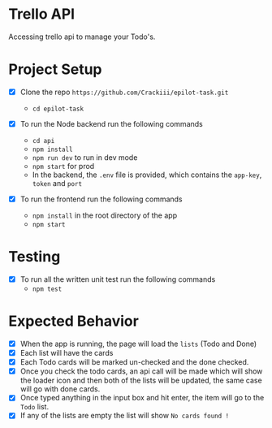 # Trello API

Accessing trello api to manage your Todo's.

# Project Setup

- [x] Clone the repo `https://github.com/Crackiii/epilot-task.git`
  * `cd epilot-task`
  
- [x] To run the Node backend run the following commands
  * `cd api`
  * `npm install`
  * `npm run dev` to run in dev mode
  * `npm start` for prod
  * In the backend, the `.env` file is provided, which contains the `app-key`, `token` and `port`
  
- [x] To run the frontend run the following commands
  * `npm install` in the root directory of the app
  * `npm start`

# Testing

- [x] To run all the written unit test run the following commands
  * `npm test`

# Expected Behavior

- [x] When the app is running, the page will load the `lists` (Todo and Done)
- [x] Each list will have the cards
- [x] Each Todo cards will be marked un-checked and the done checked.
- [x] Once you check the todo cards, an api call will be made which will show the loader icon and then both of the lists will be updated, the same case will go with done cards.
- [x] Once typed anything in the input box and hit enter, the item will go to the `Todo` list.
- [x] If any of the lists are empty the list will show `No cards found !`
